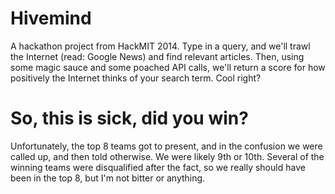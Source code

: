 # Hivemind

A hackathon project from HackMIT 2014. Type in a query, and we'll trawl the Internet (read: Google News) and find relevant articles. Then, using some magic sauce and some poached API calls, we'll return a score for how positively the Internet thinks of your search term. Cool right?

# So, this is sick, did you win?

Unfortunately, the top 8 teams got to present, and in the confusion we were called up, and then told otherwise. We were likely 9th or 10th. Several of the winning teams were disqualified after the fact, so we really should have been in the top 8, but I'm not bitter or anything.
